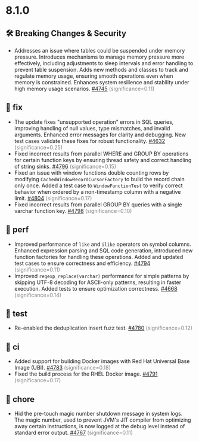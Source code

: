 # 8.1.0

## 🛠️ Breaking Changes & Security
- Addresses an issue where tables could be suspended under memory pressure. Introduces mechanisms to manage memory pressure more effectively, including adjustments to sleep intervals and error handling to prevent table suspension. Adds new methods and classes to track and regulate memory usage, ensuring smooth operations even when memory is constrained. Enhances system resilience and stability under high memory usage scenarios. [#4745](https://github.com/questdb/questdb/pull/4745) 
 <span style='color:grey;'>(significance=0.11)</span>

## 🐛 fix
- The update fixes "unsupported operation" errors in SQL queries, improving handling of null values, type mismatches, and invalid arguments. Enhanced error messages for clarity and debugging. New test cases validate these fixes for robust functionality. [#4632](https://github.com/questdb/questdb/pull/4632) 
 <span style='color:grey;'>(significance=0.25)</span>
- Fixed incorrect results from parallel WHERE and GROUP BY operations for certain function keys by ensuring thread safety and correct handling of string sinks. [#4796](https://github.com/questdb/questdb/pull/4796) 
 <span style='color:grey;'>(significance=0.15)</span>
- Fixed an issue with window functions double counting rows by modifying `CachedWindowRecordCursorFactory` to build the record chain only once. Added a test case to `WindowFunctionTest` to verify correct behavior when ordered by a non-timestamp column with a negative limit. [#4804](https://github.com/questdb/questdb/pull/4804) 
 <span style='color:grey;'>(significance=0.17)</span>
- Fixed incorrect results from parallel GROUP BY queries with a single varchar function key. [#4798](https://github.com/questdb/questdb/pull/4798) 
 <span style='color:grey;'>(significance=0.10)</span>

## 🚀 perf
- Improved performance of `like` and `ilike` operators on symbol columns. Enhanced expression parsing and SQL code generation, introduced new function factories for handling these operations. Added and updated test cases to ensure correctness and efficiency. [#4794](https://github.com/questdb/questdb/pull/4794) 
 <span style='color:grey;'>(significance=0.11)</span>
- Improved `regexp_replace(varchar)` performance for simple patterns by skipping UTF-8 decoding for ASCII-only patterns, resulting in faster execution. Added tests to ensure optimization correctness. [#4668](https://github.com/questdb/questdb/pull/4668) 
 <span style='color:grey;'>(significance=0.14)</span>

## 🧪 test
- Re-enabled the deduplication insert fuzz test. [#4780](https://github.com/questdb/questdb/pull/4780) 
 <span style='color:grey;'>(significance=0.12)</span>

## 👷 ci
- Added support for building Docker images with Red Hat Universal Base Image (UBI). [#4783](https://github.com/questdb/questdb/pull/4783) 
 <span style='color:grey;'>(significance=0.18)</span>
- Fixed the build process for the RHEL Docker image. [#4791](https://github.com/questdb/questdb/pull/4791) 
 <span style='color:grey;'>(significance=0.17)</span>

## 🔧 chore
- Hid the pre-touch magic number shutdown message in system logs. The magic number, used to prevent JVM's JIT compiler from optimizing away certain instructions, is now logged at the debug level instead of standard error output. [#4767](https://github.com/questdb/questdb/pull/4767) 
 <span style='color:grey;'>(significance=0.11)</span>